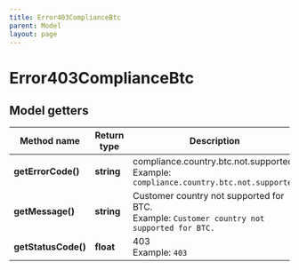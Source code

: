 ```yaml
---
title: Error403ComplianceBtc
parent: Model
layout: page
---
```


# Error403ComplianceBtc

## Model getters

Method name | Return type | Description | Notes
------------ | ------------- | ------------- | -------------
**getErrorCode()** | **string** | compliance.country.btc.not.supported <br>Example: `compliance.country.btc.not.supported` |
**getMessage()** | **string** | Customer country not supported for BTC. <br>Example: `Customer country not supported for BTC.` |
**getStatusCode()** | **float** | 403 <br>Example: `403` |


